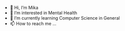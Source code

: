 - 👋 Hi, I’m Mika
- 👀 I’m interested in Mental Health
- 🌱 I’m currently learning Computer Science in General
- 📫 How to reach me ...

<!---
Farmes01/Farmes01 is a ✨ special ✨ repository because its `README.md` (this file) appears on your GitHub profile.
You can click the Preview link to take a look at your changes.
--->
